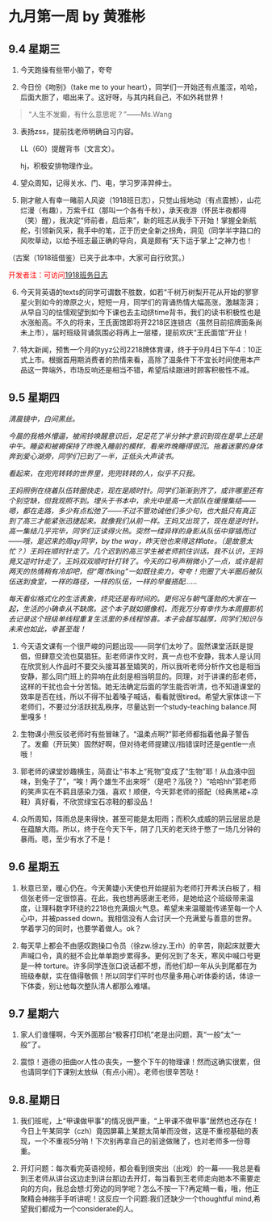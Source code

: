 # 九月第一周 by 黄雅彬


## 9.4 星期三 

1. 今天跑操有些带小脑了，夸夸 

2. 今日份《吻别》（take me to your heart），同学们一开始还有点羞涩，哈哈，后面大胆了，唱出来了。这好呀，与其内耗自己，不如外耗世界！ 

> “人生不发癫，有什么意思呢？”——Ms.Wang 

3.  表扬zss，提前找老师明确自习内容。 

    LL（60）提醒背书（文言文）。 

    hj，积极安排物理作业。 

4. 望众周知，记得关水、门、电，学习罗泽羿绅士。 

5. 刚才敝人有幸一睹前人风姿（1918班日志），只觉山摇地动（有点震撼），山花烂漫（有趣），万紫千红（那叫一个各有千秋），承天夜游（怀民半夜都得（笑）醒），我决定“师前者，启后来”，新的班志从我手下开始！掌握全新航舵，引领新风采，我手中的笔，正于历史全新之拐角，洞见（同学半字路口的风吹草动，以给予班志最正确的导向，真是颇有“天下运于掌上”之神力也！ 

（古案（1918班借鉴）已夹于此本中，大家可自行欣赏。） 

<font color="red">开发者注：可访问<a href="https://www.1918.site">1918班务日志</a></font>

6. 今天背英语的texts的同学可谓数不胜数，如若“千树万树梨开花从开始的寥寥星火到如今的燎原之火，短短一月，同学们的背诵热情大幅高涨，激越澎湃；从早自习的怯懦观望到如今下课也去主动挤time背书，我们的读书积极性也是水涨船高。不久的将来，王氏面馆即将开2218区连锁店（虽然目前招牌面条尚未上市），届时班级背诵氛围必将再上一层楼，提前欢庆“王氏面馆”开业！ 

7. 特大新闻，预售一个月的tyyz公司2218牌体育课，终于于9月4日下午4：10正式上市。根据首用期消费者的热情来看，高除了温条件下不宜长时间使用本产品这一弊端外，市场反响还是相当不错，希望后续跟进时顾客积极性不减。 


## 9.5 星期四 

*清晨镜中，白间黑丝。*

*今晨的我格外懵逼，被闹铃唤醒意识后，足足花了半分钟才意识到现在是早上还是中午。睡姿和被褥保持了昨晚入睡前的模样，看来昨晚睡得很沉。拖着迷蒙的身体奔到爱心湖旁，同学们已到了一半，正低头大声读书。*

*看起来，在兜兜转转的世界里，兜兜转转的人，似乎不只我。*

*王妈照例在绕着队伍转圈快走，现在是顺时针。同学们渐渐到齐了，或许哪里还有个别空缺，但我观照不到。埋头于书本中，余光中是高一大部队在缓慢集结——嗯，都在走路，多少有点松弛了——不过不管劝诫他们多少句，也大抵只有真正到了高三才能紧张迅捷起来。就像我们从前一样。王妈又出现了，现在是逆时针。高一集结几乎完毕，同学们正读得火热。突然一缕异样的身影从队伍中穿插而过——哦，是迟来的周qy同学，by the way，昨天他也来得这样late。（是故意太忙？）王妈在顺时针走了。几个迟到的高三学生被老师抓住训话。我不认识，王妈竟又逆时针走了，王妈双双顺时针打转了。今天的口号声稍微小了一点，或许是前两天的热情稍有冷却吧，但“陬市king”一如既往卖力，夸夸！兜圈了大半圈后被队伍送到食堂，一样的路径，一样的队伍，一样的早餐搭配……*

*每天看似格式化的生活表象，终究还是有时间的。更何况与朝气蓬勃的大家在一起，生活的小确幸从不缺席。这个本子就如摄像机，而我万分有幸作为本周摄影机去记录这个班级单线程重复生活里的多线程惊喜。本子会越写越厚，同学们知识与未来也如此，幸甚至哉！*


1. 今天语文课有一个很严峻的问题出现——同学们太吵了。固然课堂活跃是提倡，但肆意交流也莫猖狂。彭老师讲作文时，真一点也不安静，我本人是认同在欣赏别人作品时不要交头接耳甚至嬉笑的，所以我听老师分析作文也是相当安静，那么同门班上的异响在此刻是相当明显的。同理，对于讲课的彭老师，这样的干扰也会十分苦恼。她无法确定后面的学生能否听清，也不知道课堂的效率是否在线，所以不得不扯着嗓子喊话，看看就很tired。希望大家体谅一下老师们，不要过分活跃扰乱秩序，尽量达到一个study-teaching balance.阿里嘎多！ 

2. 生物课小熊反驳老师时有些冒昧了。“温柔点啊?”郭老师都指着他鼻子警告了。发癫（开玩笑）固然好啊，但对待老师提建议/指错误时还是gentle一点哦！ 

3. 郭老师的课堂妙趣横生，简直让“书本上“死物”变成了“生物”耶！从血液中回味，到兔子了”，“唉！两个雄生不出来呀”（是吧？泓锐？）“哈哈hh”郭老师的笑声实在不羁且感染力强，喜欢！顺便，今天郭老师的搭配（经典黑裙+凉鞋）真好看，不欣赏绿宝石凉鞋的都没品！ 

4. 众所周知，阵雨总是来得快，甚至可能是太阳雨；而积久成威的阴云层层总是在蕴酿大雨。所以，终于在今天下午，阴了几天的老天终于憋了一场几分钟的暴雨。嗯，至少有水了不是！ 

## 9.6 星期五 

1. 秋意已至，暖心仍在。今天黄婕小天使也开始提前为老师打开希沃白板了，相信张老师一定很惊喜。在此，我也想再感谢王老师，是她给这个班级带来温度，让理科数字环绕的2218也充满烟火气息。希望未来温暖能传递至每一个人心中，并被passed down。我相信没有人会讨厌一个充满爱与善意的世界。学着学习的同时，也要学着做人。ok？ 

2. 每天早上都会不由感叹跑操口令员（徐zw.徐zy.王rh）的辛苦，刚起床就要大声喊口令，真的挺不会比单单跑步累得多。更何况到了冬天，寒风中喊口号更是一种 torture。许多同学连张口说话都不想，而他们却一年从头到尾都在为班级奉献，实在值得敬佩！所以同学们平时也尽量多用心听体委的话，体谅一下体委，别让他每次整队清人都那么难堪。 


## 9.7 星期六 

1. 家人们谁懂啊，今天外面那台“极客打印机”老是出问题，真“一般”太“一般”了。 

2. 震惊！道德の扭曲or人性の丧失，一整个下午的物理课！然而这确实很累，但也请同学们下课别太放纵（有点小闹）。老师也很辛苦哒！ 





## 9.8.星期日 

1. 我们班呢，上“甲课做甲事”的情况很严重，“上甲课不做甲事”居然也还存在！今日上午某同学（czh）竟因屏幕上某题太简单而没做，这是不重视基础的表现，一个不重视5分呐！下次别再拿自己的前途做赌了，也对老师多一份尊重。 

2. 开灯问题：每次看完英语视频，都会看到很突出（出戏）的一幕——我总是看到王老师从讲台这边走到讲台那边去开灯，每当看到王老师走向她本不需要走向的方向，我总会想:灯旁边的同学呢？怎么不按一下?再定睛一看，哦，他正聚精会神揣手手听讲呢！这反应一个问题:我们还缺少一个thoughtful mind,希望我们都成为一个considerate的人。